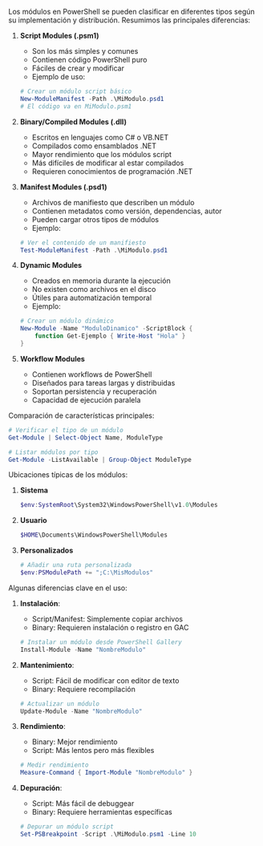 Los módulos en PowerShell se pueden clasificar en diferentes tipos según su implementación y distribución. Resumimos las principales diferencias:

1. **Script Modules (.psm1)**
   - Son los más simples y comunes
   - Contienen código PowerShell puro
   - Fáciles de crear y modificar
   - Ejemplo de uso:
   ```powershell
   # Crear un módulo script básico
   New-ModuleManifest -Path .\MiModulo.psd1
   # El código va en MiModulo.psm1
   ```

2. **Binary/Compiled Modules (.dll)**
   - Escritos en lenguajes como C# o VB.NET
   - Compilados como ensamblados .NET
   - Mayor rendimiento que los módulos script
   - Más difíciles de modificar al estar compilados
   - Requieren conocimientos de programación .NET

3. **Manifest Modules (.psd1)**
   - Archivos de manifiesto que describen un módulo
   - Contienen metadatos como versión, dependencias, autor
   - Pueden cargar otros tipos de módulos
   - Ejemplo:
   ```powershell
   # Ver el contenido de un manifiesto
   Test-ModuleManifest -Path .\MiModulo.psd1
   ```

4. **Dynamic Modules**
   - Creados en memoria durante la ejecución
   - No existen como archivos en el disco
   - Útiles para automatización temporal
   - Ejemplo:
   ```powershell
   # Crear un módulo dinámico
   New-Module -Name "ModuloDinamico" -ScriptBlock {
       function Get-Ejemplo { Write-Host "Hola" }
   }
   ```

5. **Workflow Modules**
   - Contienen workflows de PowerShell
   - Diseñados para tareas largas y distribuidas
   - Soportan persistencia y recuperación
   - Capacidad de ejecución paralela

Comparación de características principales:

```powershell
# Verificar el tipo de un módulo
Get-Module | Select-Object Name, ModuleType

# Listar módulos por tipo
Get-Module -ListAvailable | Group-Object ModuleType
```

Ubicaciones típicas de los módulos:
1. **Sistema**
   ```powershell
   $env:SystemRoot\System32\WindowsPowerShell\v1.0\Modules
   ```

2. **Usuario**
   ```powershell
   $HOME\Documents\WindowsPowerShell\Modules
   ```

3. **Personalizados**
   ```powershell
   # Añadir una ruta personalizada
   $env:PSModulePath += ";C:\MisModulos"
   ```

Algunas diferencias clave en el uso:

1. **Instalación**:
   - Script/Manifest: Simplemente copiar archivos
   - Binary: Requieren instalación o registro en GAC
   ```powershell
   # Instalar un módulo desde PowerShell Gallery
   Install-Module -Name "NombreModulo"
   ```

2. **Mantenimiento**:
   - Script: Fácil de modificar con editor de texto
   - Binary: Requiere recompilación
   ```powershell
   # Actualizar un módulo
   Update-Module -Name "NombreModulo"
   ```

3. **Rendimiento**:
   - Binary: Mejor rendimiento
   - Script: Más lentos pero más flexibles
   ```powershell
   # Medir rendimiento
   Measure-Command { Import-Module "NombreModulo" }
   ```

4. **Depuración**:
   - Script: Más fácil de debuggear
   - Binary: Requiere herramientas específicas
   ```powershell
   # Depurar un módulo script
   Set-PSBreakpoint -Script .\MiModulo.psm1 -Line 10
   ```